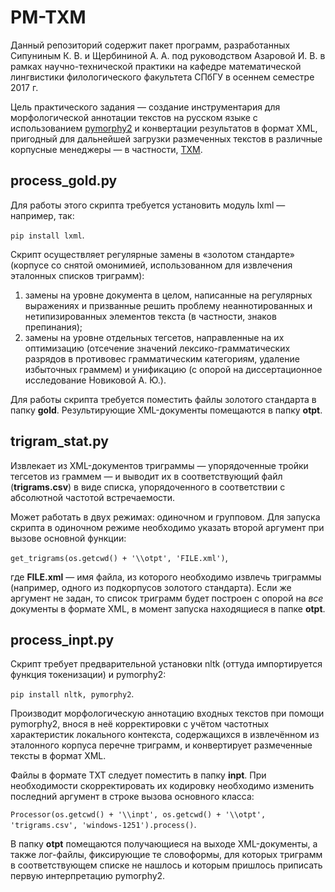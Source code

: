 # PM-TXM

Данный репозиторий содержит пакет программ, разработанных Сипуниным К. В. и Щербининой А. А. под руководством Азаровой И. В. в рамках научно-технической практики на кафедре математической лингвистики филологического факультета СПбГУ в осеннем семестре 2017 г.

Цель практического задания — создание инструментария для морфологической аннотации текстов на русском языке с использованием [pymorphy2](https://pymorphy2.readthedocs.io/) и конвертации результатов в формат XML, пригодный для дальнейшей загрузки размеченных текстов в различные корпусные менеджеры — в частности, [TXM](http://textometrie.ens-lyon.fr/).

## process_gold.py

Для работы этого скрипта требуется установить модуль lxml — например, так:

`pip install lxml`.

Скрипт осуществляет регулярные замены в «золотом стандарте» (корпусе со снятой омонимией, использованном для извлечения эталонных списков триграмм):

1. замены на уровне документа в целом, написанные на регулярных выражениях и призванные решить проблему неаннотированных и нетипизированных элементов текста (в частности, знаков препинания);
2. замены на уровне отдельных тегсетов, направленные на их оптимизацию (отсечение значений лексико-грамматических разрядов в противовес грамматическим категориям, удаление избыточных граммем) и унификацию (с опорой на диссертационное исследование Новиковой А. Ю.).

Для работы скрипта требуется поместить файлы золотого стандарта в папку __gold__. Результирующие XML-документы помещаются в папку __otpt__.

## trigram_stat.py

Извлекает из XML-документов триграммы — упорядоченные тройки тегсетов из граммем — и выводит их в соответствующий файл (__trigrams.csv__) в виде списка, упорядоченного в соответствии с абсолютной частотой встречаемости.

Может работать в двух режимах: одиночном и групповом. Для запуска скрипта в одиночном режиме необходимо указать второй аргумент при вызове основной функции:

`get_trigrams(os.getcwd() + '\\otpt', 'FILE.xml')`,

где __FILE.xml__ — имя файла, из которого необходимо извлечь триграммы (например, одного из подкорпусов золотого стандарта). Если же аргумент не задан, то список триграмм будет построен с опорой на _все_ документы в формате XML, в момент запуска находящиеся в папке __otpt__.

## process_inpt.py

Скрипт требует предварительной установки nltk (оттуда импортируется функция токенизации) и pymorphy2:

`pip install nltk, pymorphy2`.

Производит морфологическую аннотацию входных текстов при помощи pymorphy2, внося в неё корректировки с учётом частотных характеристик локального контекста, содержащихся в извлечённом из эталонного корпуса перечне триграмм, и конвертирует размеченные тексты в формат XML.

Файлы в формате TXT следует поместить в папку __inpt__. При необходимости скорректировать их кодировку необходимо изменить последний аргумент в строке вызова основного класса:

`Processor(os.getcwd() + '\\inpt', os.getcwd() + '\\otpt', 'trigrams.csv', 'windows-1251').process()`.

В папку __otpt__ помещаются получающиеся на выходе XML-документы, а также лог-файлы, фиксирующие те словоформы, для которых триграмм в соответствующем списке не нашлось и которым пришлось приписать первую интерпретацию pymorphy2.

